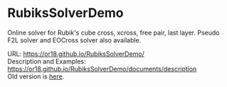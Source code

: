 # RubiksSolverDemo
Online solver for Rubik's cube cross, xcross, free pair, last layer. Pseudo F2L solver and EOCross solver also available. <br>

URL: https://or18.github.io/RubiksSolverDemo/ 
<br>
Description and Examples: https://or18.github.io/RubiksSolverDemo/documents/description 
<br>
Old version is [here](https://or18.github.io/Rubiks-cube-xcross-solver/).


